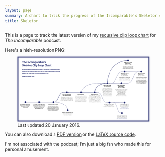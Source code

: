 ```yaml
---
layout: page
summary: A chart to track the progress of the Incomparable's Skeletor clip loop.
title: Skeletor
---
```


This is a page to track the latest version of my [recursive clip loop chart](/2014/06/skeletor/) for *The Incomparable* podcast.

Here's a high-resolution PNG:

<figure>
  <a href="/skeletor/skeletor_jan2016.png">
    <img src="/skeletor/skeletor_jan2016.png" style="border-style: solid; border-color: #242b6f;" alt="An image chart with dark blue dots and arrows between them.">
  </a>
  <figcaption>Last updated 20 January 2016.</figcaption>
</figure>

You can also download a [PDF version](/skeletor/skeletor_jan2016.pdf) or the [LaTeX source code](/skeletor/skeletor_jan2016.tex).

I'm not associated with the podcast; I'm just a big fan who made this for personal amusement.